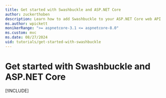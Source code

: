```yaml
---
title: Get started with Swashbuckle and ASP.NET Core
author: zuckerthoben
description: Learn how to add Swashbuckle to your ASP.NET Core web API project to integrate the Swagger UI.
ms.author: wpickett
monikerRange: ">= aspnetcore-3.1 <= aspnetcore-8.0"
ms.custom: mvc
ms.date: 08/27/2024
uid: tutorials/get-started-with-swashbuckle
---
```

# Get started with Swashbuckle and ASP.NET Core

[!INCLUDE[](~/tutorials/getting-started-with-swashbuckle/includes/getting-started-with-swashbuckle8.md)]
